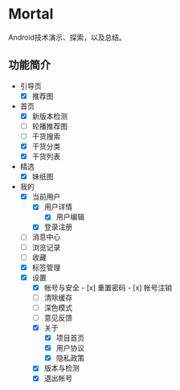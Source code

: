 # Mortal
Android技术演示、探索，以及总结。

## 功能简介

- 引导页
    - [x] 推荐图
- 首页
    - [x] 新版本检测
    - [ ] 轮播推荐图
    - [ ] 干货搜索
    - [x] 干货分类
    - [x] 干货列表
- 精选
    - [x] 妹纸图
- 我的
    - [x] 当前用户
        - [x] 用户详情
            - [x] 用户编辑
        - [x] 登录注册
    - [ ] 消息中心
    - [ ] 浏览记录
    - [ ] 收藏
    - [x] 标签管理
    - [x] 设置
        - [x] 帐号与安全
                - [x] 重置密码
                - [x] 帐号注销
        - [ ] 清除缓存
        - [ ] 深色模式
        - [ ] 意见反馈
        - [x] 关于
            - [x] 项目首页
            - [x] 用户协议
            - [x] 隐私政策
        - [x] 版本与检测
        - [x] 退出帐号

